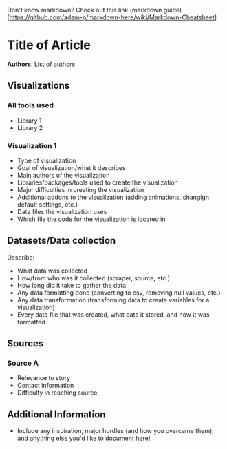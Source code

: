 Don't know markdown? Check out this link (markdown guide)[https://github.com/adam-p/markdown-here/wiki/Markdown-Cheatsheet]

# Title of Article

**Authors**: List of authors

## Visualizations

### All tools used

- Library 1
- Library 2

### Visualization 1

- Type of visualization
- Goal of visualization/what it describes
- Main authors of the visualization
- Libraries/packages/tools used to create the visualization
- Major difficulties in creating the visualization
- Additional addons to the visualization (adding animations, changign default settings, etc.)
- Data files the visualization uses
- Which file the code for the visualization is located in

## Datasets/Data collection

Describe:

- What data was collected
- How/from who was it collected (scraper, source, etc.)
- How long did it take to gather the data
- Any data formatting done (converting to csv, removing null values, etc.)
- Any data transformation (transforming data to create variables for a visualization)
- Every data file that was created, what data it stored, and how it was formatted

## Sources

### Source A

- Relevance to story
- Contact information
- Difficulty in reaching source

## Additional Information

- Include any inspiration, major hurdles (and how you overcame them), and anything else you'd like to document here!
